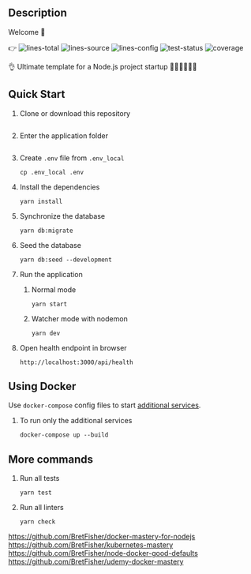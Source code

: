 ## Description

Welcome 👋

👉
![lines-total](https://img.shields.io/endpoint?url=https://gist.githubusercontent.com/jedavard/8e956dd9f3809db71fe6924de220946a/raw/dav-express-total-lines.json)
![lines-source](https://img.shields.io/endpoint?url=https://gist.githubusercontent.com/jedavard/cb9395f504314fde235022d95d90a2aa/raw/dav-express-pure-src-lines.json)
![lines-config](https://img.shields.io/endpoint?url=https://gist.githubusercontent.com/jedavard/41fab36221f2950bf4e1ed1cfb3a87e1/raw/dav-express-config-line-count.json)
![test-status](https://img.shields.io/endpoint?url=https://gist.githubusercontent.com/jedavard/cf394ed0edc2f4dd2f1d692cedd26a77/raw/dav-express-test-pass-badge.json)
![coverage](https://img.shields.io/endpoint?url=https://gist.githubusercontent.com/jedavard/8538c4d06e5772f17bf3d6ee9f32c211/raw/dav-express-coverage.json)

👌 Ultimate template for a Node.js project startup 👩‍💻🧑‍💻👨‍💻

## Quick Start

1. Clone or download this repository

    ```

    ```

2. Enter the application folder

    ```

    ```

3. Create `.env` file from `.env_local`
    ```
    cp .env_local .env
    ```
4. Install the dependencies
    ```
    yarn install
    ```
5. Synchronize the database

    ```
    yarn db:migrate
    ```

6. Seed the database
    ```
    yarn db:seed --development
    ```
7. Run the application
    1. Normal mode
        ```
        yarn start
        ```
    2. Watcher mode with nodemon
        ```
        yarn dev
        ```
8. Open health endpoint in browser
    ```
    http://localhost:3000/api/health
    ```

## Using Docker

Use `docker-compose` config files to start [additional services](#additional-services).

1. To run only the additional services
    ```
    docker-compose up --build
    ```

## More commands

1. Run all tests
    ```
    yarn test
    ```
2. Run all linters
    ```
    yarn check
    ```

https://github.com/BretFisher/docker-mastery-for-nodejs
https://github.com/BretFisher/kubernetes-mastery
https://github.com/BretFisher/node-docker-good-defaults
https://github.com/BretFisher/udemy-docker-mastery
